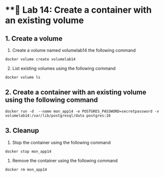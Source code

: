 # **🧪 Lab 14: Create a container with an existing volume

## 1. Create a volume

1. Create a volume named volumelab14 the following command
```
docker volume create volumelab14
```

2. List existing volumes using the following command
```
docker volume ls
```

## 2. Create a container with an existing volume using the following command
```
docker run -d  --name mon_app14 -e POSTGRES_PASSWORD=secretpassword -v volumelab14:/var/lib/postgresql/data postgres:16
```

## 3. Cleanup

1. Stop the container using the following command
```
docker stop mon_app14
```

1. Remove the container using the following command
```
docker rm mon_app14
```